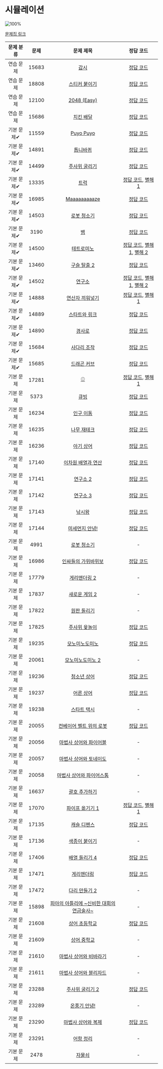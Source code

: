 # 시뮬레이션

![100%](https://progress-bar.xyz/0/?scale=10&title=progress&width=500&color=babaca&suffix=/10)

[문제집 링크](https://www.acmicpc.net/workbook/view/7316)

| 문제 분류 | 문제 | 문제 제목 | 정답 코드 |
| :--: | :--: | :--: | :--: |
| 연습 문제 | 15683 | [감시](https://www.acmicpc.net/problem/15683) | [정답 코드](../0x0D/solutions/15683.cpp) |
| 연습 문제 | 18808 | [스티커 붙이기](https://www.acmicpc.net/problem/18808) | [정답 코드](../0x0D/solutions/18808.cpp) |
| 연습 문제 | 12100 | [2048 (Easy)](https://www.acmicpc.net/problem/12100) | [정답 코드](../0x0D/solutions/12100.cpp) |
| 연습 문제 | 15686 | [치킨 배달](https://www.acmicpc.net/problem/15686) | [정답 코드](../0x0D/solutions/15686.cpp) |
| 기본 문제✔ | 11559 | [Puyo Puyo](https://www.acmicpc.net/problem/11559) | [정답 코드](../0x0D/solutions/11559.cpp) |
| 기본 문제✔ | 14891 | [톱니바퀴](https://www.acmicpc.net/problem/14891) | [정답 코드](../0x0D/solutions/14891.cpp) |
| 기본 문제✔ | 14499 | [주사위 굴리기](https://www.acmicpc.net/problem/14499) | [정답 코드](../0x0D/solutions/14499.cpp) |
| 기본 문제✔ | 13335 | [트럭](https://www.acmicpc.net/problem/13335) | [정답 코드](../0x0D/solutions/13335.cpp), [별해 1](../0x0D/solutions/13335_1.cpp) |
| 기본 문제✔ | 16985 | [Maaaaaaaaaze](https://www.acmicpc.net/problem/16985) | [정답 코드](../0x0D/solutions/16985.cpp) |
| 기본 문제✔ | 14503 | [로봇 청소기](https://www.acmicpc.net/problem/14503) | [정답 코드](../0x0D/solutions/14503.cpp) |
| 기본 문제✔ | 3190 | [뱀](https://www.acmicpc.net/problem/3190) | [정답 코드](../0x0D/solutions/3190.cpp) |
| 기본 문제✔ | 14500 | [테트로미노](https://www.acmicpc.net/problem/14500) | [정답 코드](../0x0D/solutions/14500.cpp), [별해 1](../0x0D/solutions/14500_1.cpp), [별해 2](../0x0D/solutions/14500_2.cpp) |
| 기본 문제✔ | 13460 | [구슬 탈출 2](https://www.acmicpc.net/problem/13460) | [정답 코드](../0x0D/solutions/13460.cpp) |
| 기본 문제✔ | 14502 | [연구소](https://www.acmicpc.net/problem/14502) | [정답 코드](../0x0D/solutions/14502.cpp), [별해 1](../0x0D/solutions/14502_1.cpp), [별해 2](../0x0D/solutions/14502_2.cpp) |
| 기본 문제✔ | 14888 | [연산자 끼워넣기](https://www.acmicpc.net/problem/14888) | [정답 코드](../0x0D/solutions/14888.cpp), [별해 1](../0x0D/solutions/14888_1.cpp) |
| 기본 문제✔ | 14889 | [스타트와 링크](https://www.acmicpc.net/problem/14889) | [정답 코드](../0x0D/solutions/14889.cpp) |
| 기본 문제✔ | 14890 | [경사로](https://www.acmicpc.net/problem/14890) | [정답 코드](../0x0D/solutions/14890.cpp) |
| 기본 문제✔ | 15684 | [사다리 조작](https://www.acmicpc.net/problem/15684) | [정답 코드](../0x0D/solutions/15684.cpp) |
| 기본 문제✔ | 15685 | [드래곤 커브](https://www.acmicpc.net/problem/15685) | [정답 코드](../0x0D/solutions/15685.cpp) |
| 기본 문제 | 17281 | [⚾](https://www.acmicpc.net/problem/17281) | [정답 코드](../0x0D/solutions/17281.cpp), [별해 1](../0x0D/solutions/17281_1.cpp) |
| 기본 문제 | 5373 | [큐빙](https://www.acmicpc.net/problem/5373) | [정답 코드](../0x0D/solutions/5373.cpp) |
| 기본 문제 | 16234 | [인구 이동](https://www.acmicpc.net/problem/16234) | [정답 코드](../0x0D/solutions/16234.cpp) |
| 기본 문제 | 16235 | [나무 재테크](https://www.acmicpc.net/problem/16235) | [정답 코드](../0x0D/solutions/16235.cpp) |
| 기본 문제 | 16236 | [아기 상어](https://www.acmicpc.net/problem/16236) | [정답 코드](../0x0D/solutions/16236.cpp) |
| 기본 문제 | 17140 | [이차원 배열과 연산](https://www.acmicpc.net/problem/17140) | [정답 코드](../0x0D/solutions/17140.cpp) |
| 기본 문제 | 17141 | [연구소 2](https://www.acmicpc.net/problem/17141) | [정답 코드](../0x0D/solutions/17141.cpp) |
| 기본 문제 | 17142 | [연구소 3](https://www.acmicpc.net/problem/17142) | [정답 코드](../0x0D/solutions/17142.cpp) |
| 기본 문제 | 17143 | [낚시왕](https://www.acmicpc.net/problem/17143) | [정답 코드](../0x0D/solutions/17143.cpp) |
| 기본 문제 | 17144 | [미세먼지 안녕!](https://www.acmicpc.net/problem/17144) | [정답 코드](../0x0D/solutions/17144.cpp) |
| 기본 문제 | 4991 | [로봇 청소기](https://www.acmicpc.net/problem/4991) | - |
| 기본 문제 | 16986 | [인싸들의 가위바위보](https://www.acmicpc.net/problem/16986) | [정답 코드](../0x0D/solutions/16986.cpp) |
| 기본 문제 | 17779 | [게리맨더링 2](https://www.acmicpc.net/problem/17779) | - |
| 기본 문제 | 17837 | [새로운 게임 2](https://www.acmicpc.net/problem/17837) | - |
| 기본 문제 | 17822 | [원판 돌리기](https://www.acmicpc.net/problem/17822) | - |
| 기본 문제 | 17825 | [주사위 윷놀이](https://www.acmicpc.net/problem/17825) | [정답 코드](../0x0D/solutions/17825.cpp) |
| 기본 문제 | 19235 | [모노미노도미노](https://www.acmicpc.net/problem/19235) | [정답 코드](../0x0D/solutions/19235.cpp) |
| 기본 문제 | 20061 | [모노미노도미노 2](https://www.acmicpc.net/problem/20061) | - |
| 기본 문제 | 19236 | [청소년 상어](https://www.acmicpc.net/problem/19236) | [정답 코드](../0x0D/solutions/19236.cpp) |
| 기본 문제 | 19237 | [어른 상어](https://www.acmicpc.net/problem/19237) | [정답 코드](../0x0D/solutions/19237.cpp) |
| 기본 문제 | 19238 | [스타트 택시](https://www.acmicpc.net/problem/19238) | - |
| 기본 문제 | 20055 | [컨베이어 벨트 위의 로봇](https://www.acmicpc.net/problem/20055) | [정답 코드](../0x0D/solutions/20055.cpp) |
| 기본 문제 | 20056 | [마법사 상어와 파이어볼](https://www.acmicpc.net/problem/20056) | - |
| 기본 문제 | 20057 | [마법사 상어와 토네이도](https://www.acmicpc.net/problem/20057) | - |
| 기본 문제 | 20058 | [마법사 상어와 파이어스톰](https://www.acmicpc.net/problem/20058) | - |
| 기본 문제 | 16637 | [괄호 추가하기](https://www.acmicpc.net/problem/16637) | - |
| 기본 문제 | 17070 | [파이프 옮기기 1](https://www.acmicpc.net/problem/17070) | [정답 코드](../0x0D/solutions/17070.cpp), [별해 1](../0x0D/solutions/17070_1.cpp) |
| 기본 문제 | 17135 | [캐슬 디펜스](https://www.acmicpc.net/problem/17135) | [정답 코드](../0x0D/solutions/17135.cpp) |
| 기본 문제 | 17136 | [색종이 붙이기](https://www.acmicpc.net/problem/17136) | - |
| 기본 문제 | 17406 | [배열 돌리기 4](https://www.acmicpc.net/problem/17406) | [정답 코드](../0x0D/solutions/17406.cpp) |
| 기본 문제 | 17471 | [게리맨더링](https://www.acmicpc.net/problem/17471) | [정답 코드](../0x0D/solutions/17471.cpp) |
| 기본 문제 | 17472 | [다리 만들기 2](https://www.acmicpc.net/problem/17472) | - |
| 기본 문제 | 15898 | [피아의 아틀리에 ~신비한 대회의 연금술사~](https://www.acmicpc.net/problem/15898) | - |
| 기본 문제 | 21608 | [상어 초등학교](https://www.acmicpc.net/problem/21608) | [정답 코드](../0x0D/solutions/21608.cpp) |
| 기본 문제 | 21609 | [상어 중학교](https://www.acmicpc.net/problem/21609) | - |
| 기본 문제 | 21610 | [마법사 상어와 비바라기](https://www.acmicpc.net/problem/21610) | - |
| 기본 문제 | 21611 | [마법사 상어와 블리자드](https://www.acmicpc.net/problem/21611) | - |
| 기본 문제 | 23288 | [주사위 굴리기 2](https://www.acmicpc.net/problem/23288) | [정답 코드](../0x0D/solutions/23288.cpp) |
| 기본 문제 | 23289 | [온풍기 안녕!](https://www.acmicpc.net/problem/23289) | - |
| 기본 문제 | 23290 | [마법사 상어와 복제](https://www.acmicpc.net/problem/23290) | [정답 코드](../0x0D/solutions/23290.cpp) |
| 기본 문제 | 23291 | [어항 정리](https://www.acmicpc.net/problem/23291) | - |
| 기본 문제 | 2478 | [자물쇠](https://www.acmicpc.net/problem/2478) | - |
